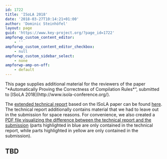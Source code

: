 ```yaml
---
id: 1722
title: 'ISoLA 2018'
date: '2018-03-27T10:14:21+01:00'
author: 'Dominic Steinhöfel'
layout: page
guid: 'https://www.key-project.org/?page_id=1722'
ampforwp_custom_content_editor:
    - ''
ampforwp_custom_content_editor_checkbox:
    - null
ampforwp_custom_sidebar_select:
    - none
ampforwp-amp-on-off:
    - default
---
```


<div class="row"><div class="col-md-3 col-md-push-9">  </div><div class="col-md-9 col-md-pull-3"> <span aria-hidden="true" class="glyphicon glyphicon-info-sign"></span> This page supplies additional material for the reviewers of the paper “*Automatically Proving the Correctness of Compilation Rules*“, submitted to [ISoLA 2018](http://www.isola-conference.org/).

 The [extended technical report](TODO-TR-LINK) based on the ISoLA paper can be found [here](TODO-TR-LINK). The technical report additionally contains material that we had to leave out in the submission for space reasons. For convenience, we also created a [PDF file visualizing the difference between the technical report and the submission](TODO-DIFF-LINK) (parts highlighted in blue are only contained in the technical report, while parts highlighted in yellow are only contained in the submission).

## TBD

 </div></div>